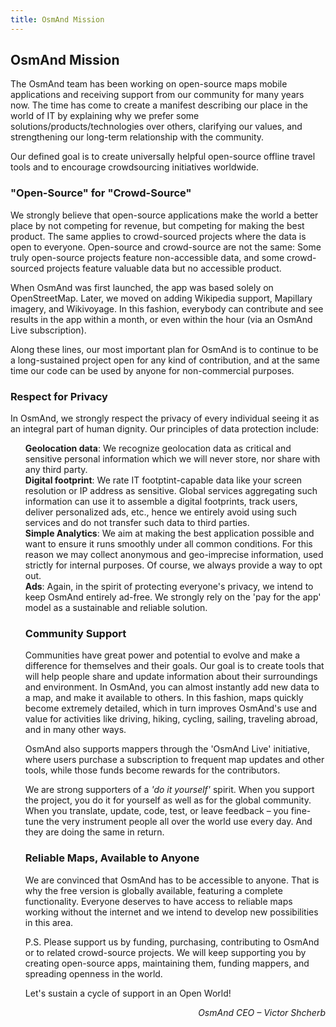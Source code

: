 ```yaml
---
title: OsmAnd Mission
---
```


<div class="mission">
<h2>OsmAnd Mission</h2>
<p>The OsmAnd team has been working on open-source maps mobile applications and receiving support from our community for many years now.
    The time has come to create a manifest describing our place in the world of IT by explaining why we prefer some solutions/products/technologies over others,
    clarifying our values, and strengthening our long-term relationship with the community.</p>
<span class="quote">Our defined goal is to create universally helpful open-source offline travel tools and to encourage crowdsourcing initiatives worldwide.</span>
<h3>"Open-Source" for "Crowd-Source"</h3>
<p>We strongly believe that open-source applications make the world a better place by not competing for revenue, but competing for
    making the best product. The same applies to crowd-sourced projects where the data is open to everyone. Open-source
    and crowd-source are not the same: Some truly open-source projects feature non-accessible
    data, and some crowd-sourced projects feature valuable data but no accessible product.</p>
<p>When OsmAnd was first launched, the app was based solely on OpenStreetMap. Later, we moved on adding Wikipedia support, Mapillary
    imagery, and Wikivoyage. In this fashion, everybody can contribute and see results in the app within a month, or even within the hour (via
    an OsmAnd Live subscription).</p>
<p>Along these lines, our most important plan for OsmAnd is to continue to be a long-sustained project
    open for any kind of contribution, and at the same time our code can be used by anyone for non-commercial purposes.</p>
<h3>Respect for Privacy</h3>
<p>In OsmAnd, we strongly respect the privacy of every individual seeing it as an integral part of human dignity. Our principles
    of data protection include:</p>
<ul style="list-style: none;">
    <li>
        <b>Geolocation data</b>: We recognize geolocation data as critical and sensitive personal information which we will never store, nor share
		   with any third party.</li>
    <li>
        <b>Digital footprint</b>: We rate IT footptint-capable data like your screen resolution or IP address as sensitive.
        Global services aggregating such information can use it to assemble a digital footprints, track users,
        deliver personalized ads, etc., hence we entirely avoid using such services and do not transfer such data to third parties.</li>
    <li>
        <b>Simple Analytics</b>: We aim at making the best application possible and want to ensure it runs smoothly under all
        common conditions. For this reason we may collect anonymous and geo-imprecise information, used strictly for internal purposes. Of course, we
        always provide a way to opt out.</li>
    <li>
        <b>Ads</b>: Again, in the spirit of protecting everyone's privacy, we intend to keep OsmAnd entirely ad-free. We strongly rely
        on the 'pay for the app' model as a sustainable and reliable solution.</li>
    <h3>Community Support</h3>
    <p>Communities have great power and potential to evolve and make a difference for themselves and their goals. Our goal is to create tools
        that will help people share and update information about their surroundings and environment. In OsmAnd, you can almost instantly add new data to a map,
        and make it available to others. In this fashion, maps quickly become extremely detailed, which in turn improves OsmAnd's use and value
		for activities like driving, hiking, cycling, sailing, traveling abroad, and in many other ways.</p>
    <p>OsmAnd also supports mappers through the 'OsmAnd Live' initiative, where users purchase a subscription to frequent
        map updates and other tools, while those funds become rewards for the contributors.</p>
    <p>We are strong supporters of a <i>'do it yourself'</i> spirit. When you support the project, you do it for yourself as well as for
        the global community. When you translate, update, code, test, or leave feedback – you fine-tune the very instrument
        people all over the world use every day. And they are doing the same in return.</p>
    <h3>Reliable Maps, Available to Anyone</h3>
    <p>We are convinced that OsmAnd has to be accessible to anyone. That is why the free version is globally available, featuring a
        complete functionality. Everyone deserves to have access to reliable maps working without the internet and we intend
        to develop new possibilities in this area.</p>
    <p>P.S. Please support us by funding, purchasing, contributing to OsmAnd or to related crowd-source projects. We will keep
        supporting you by creating open-source apps, maintaining them, funding mappers, and spreading openness in the world.</p>
    <p>Let's sustain a cycle of support in an Open World!</p>
    <div align="right">
        <p>
            <i>OsmAnd CEO – Victor Shcherb</i>
        </p>
    </div>
</div>
